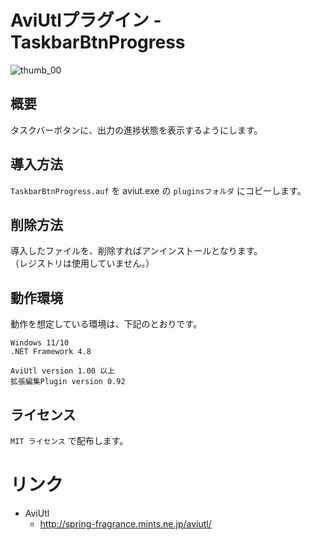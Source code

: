 ﻿# AviUtlプラグイン - TaskbarBtnProgress
![thumb_00](https://github.com/namarium/AviUtl_TaskbarBtnProgress/assets/12238431/ac859a64-d17b-437e-8f58-f2b83e3f3c27)

## 概要
タスクバーボタンに、出力の進捗状態を表示するようにします。

## 導入方法
`TaskbarBtnProgress.auf` を aviut.exe の `pluginsフォルダ` にコピーします。

## 削除方法
導入したファイルを、削除すればアンインストールとなります。  
（レジストリは使用していません。）

## 動作環境
動作を想定している環境は、下記のとおりです。
```
Windows 11/10
.NET Framework 4.8

AviUtl version 1.00 以上
拡張編集Plugin version 0.92
```

## ライセンス
`MIT ライセンス` で配布します。  

# リンク
- AviUtl
    - http://spring-fragrance.mints.ne.jp/aviutl/
